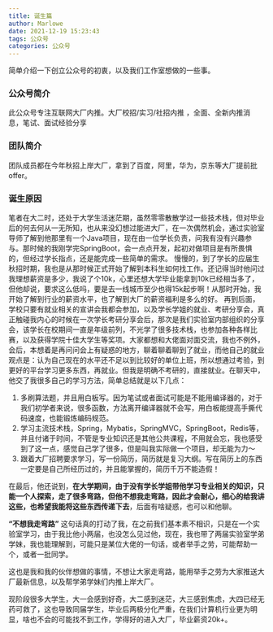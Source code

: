 ```yaml
---
title: 诞生篇
author: Marlowe
date: 2021-12-19 15:23:43
tags: 公众号
categories: 公众号
---
```

简单介绍一下创立公众号的初衷，以及我们工作室想做的一些事。
<!--more-->

### 公众号简介

此公众号专注互联网大厂内推。大厂校招/实习/社招内推  ，全面、全新内推消息，笔试、面试经验分享

### 团队简介

团队成员都在今年秋招上岸大厂，拿到了百度，阿里，华为，京东等大厂提前批offer。

### 诞生原因

笔者在大二时，还处于大学生活迷茫期，虽然零零散散学过一些技术栈，但对毕业后的何去何从一无所知，也从来没幻想过能进大厂，在一次偶然机会，通过实验室导师了解到他那里有一个Java项目，现在由一位学长负责，问我有没有兴趣参与。那时候的我刚学完SpringBoot，会一点点开发，起初对做项目是有所畏惧的，但经过学长指点，还是能完成一些简单的需求。
慢慢的，到了学长的应届生秋招时期，我也是从那时候正式开始了解到本科生如何找工作。还记得当时他问过我理想薪资是多少，我说了个10k，心里还想大学毕业能拿到10k已经相当多了，但他却说，要求这么低吗，要是去一线城市至少也得15k起步啊！从那时开始，我开始了解到行业的薪资水平，也了解到大厂的薪资福利是多么的好。
再到后面，学校只要有就业相关的宣讲会我都会参加，以及学长学姐的就业、考研分享会，真正触碰我内心的时候在一次学长考研分享会后，那次是我们实验室内部组织的分享会，该学长在校期间一直是年级前列，不光学了很多技术栈，也参加各种各样比赛，以及获得学院十佳大学生等奖项。大家都想和大佬面对面交流，我也不例外，会后，本想着是再问问会上有疑惑的地方，聊着聊着聊到了就业，而他自己的就业观点是：认为自己现在的水平还不足以到比较好的单位上班，所以想通过考验，到更好的平台学习更多东西，再就业。但我是明确不考研的，直接就业。在聊天中，他交了我很多自己的学习方法，简单总结就是以下几点：
1. 多刷算法题，并且用白板写。因为笔试或者面试可能是不能用编译器的，对于我们初学者来说，很多函数，方法离开编译器就不会写，用白板能提高手撕代码速度，也能锻炼编码规范。
2. 学习主流技术栈，Spring，Mybatis，SpringMVC，SpringBoot，Redis等，并且付诸于时间，不管是专业知识还是其他公共课程，不用就会忘，我也感受到了这一点，感觉自己学了很多，但是叫我实际做一个项目，却无能为力～
3. 跟着大厂招聘要求学习，写一份简历，简历就是复习大纲。写在简历上的东西一定要是自己所经历过的，并且能掌握的，简历千万不能造假！

在最后，他还说到，**在大学期间，由于没有学长学姐带他学习专业相关的知识，只能一个人探索，走了很多弯路，但他不想我走弯路，因此才会耐心，细心的给我讲这些，也希望我能将这些东西传递下去**，后面有啥疑惑，也可以和他聊。

**“不想我走弯路”** 这句话真的打动了我，在之前我们基本素不相识，只是在一个实验室学习，由于我比他小两届，也没怎么见过他，现在，我也带了两届实验室学弟学妹，我也能理解到，可能只是某位大佬的一句话，或者举手之劳，可能帮助一个，或者一批同学。

这也是我和我的伙伴想做的事情，不想让大家走弯路，能用举手之劳为大家推送大厂最新信息，以及帮学弟学妹们内推上岸大厂。

现阶段很多大学生，大一会感到好奇，大二感到迷茫，大三感到焦虑，大四已经无药可救了，这也导致同届学生，毕业后两极分化严重，在我们计算机行业更为明显，啥也不会的可能找不到工作，学得好的进入大厂，毕业薪资20k+。
